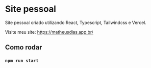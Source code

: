 # Site pessoal
Site pessoal criado utilizando React, Typescript, Tailwindcss e Vercel.

Visite meu site: https://matheusdias.app.br/

## Como rodar

### `npm run start`
